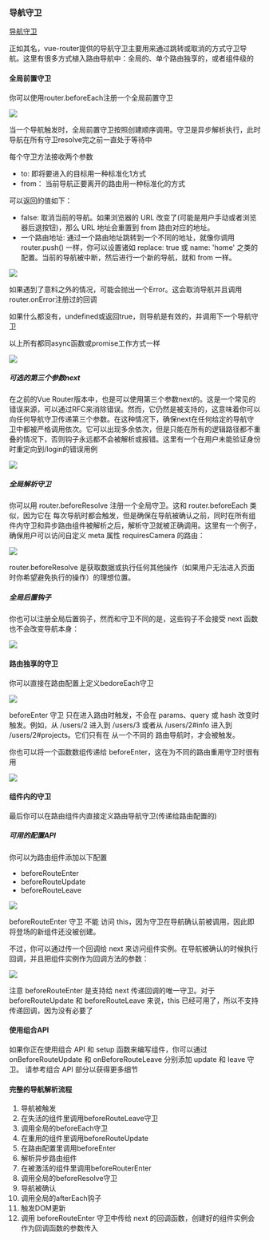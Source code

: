 ### 导航守卫
[导航守卫](https://router.vuejs.org/zh/guide/advanced/navigation-guards.html)

<p>正如其名，vue-router提供的导航守卫主要用来通过跳转或取消的方式守卫导航。这里有很多方式植入路由导航中：全局的、单个路由独享的，或者组件级的</p>

#### 全局前置守卫
<p>你可以使用router.beforeEach注册一个全局前置守卫</p>

<img src="@assets/vue3/quanjushouwei.png"/>

<p>当一个导航触发时，全局前置守卫按照创建顺序调用。守卫是异步解析执行，此时导航在所有守卫resolve完之前一直处于等待中</p>

<p>每个守卫方法接收两个参数</p>

* to: 即将要进入的目标用一种标准化1方式
* from： 当前导航正要离开的路由用一种标准化的方式
  
<p>可以返回的值如下：</p>

* false: 取消当前的导航。如果浏览器的 URL 改变了(可能是用户手动或者浏览器后退按钮)，那么 URL 地址会重置到 from 路由对应的地址。
* 一个路由地址: 通过一个路由地址跳转到一个不同的地址，就像你调用 router.push() 一样，你可以设置诸如 replace: true 或 name: 'home' 之类的配置。当前的导航被中断，然后进行一个新的导航，就和 from 一样。

<img src="@assets/vue3/luyoudizhi.png"/>

<p>如果遇到了意料之外的情况，可能会抛出一个Error。这会取消导航并且调用router.onError注册过的回调


如果什么都没有，undefined或返回true，则导航是有效的，并调用下一个导航守卫</p>

<p>以上所有都同async函数或promise工作方式一样</p>

<img src="@assets/vue3/yibushouwei.png"/>

##### 可选的第三个参数next
<p>在之前的Vue Router版本中，也是可以使用第三个参数next的。这是一个常见的错误来源，可以通过RFC来消除错误。然而，它仍然是被支持的，这意味着你可以向任何导航守卫传递第三个参数。在这种情况下，确保next在任何给定的导航守卫中都被严格调用依次。它可以出现多余依次，但是只能在所有的逻辑路径都不重叠的情况下，否则钩子永远都不会被解析或报错。这里有一个在用户未能验证身份时重定向到/login的错误用例</p>

<img src="@assets/vue3/next.png"/>

##### 全局解析守卫

<p>你可以用 router.beforeResolve 注册一个全局守卫。这和 router.beforeEach 类似，因为它在 每次导航时都会触发，但是确保在导航被确认之前，同时在所有组件内守卫和异步路由组件被解析之后，解析守卫就被正确调用。这里有一个例子，确保用户可以访问自定义 meta 属性 requiresCamera 的路由：</p>

<img src="@assets/vue3/quanjujiexi.png"/>

<p>router.beforeResolve 是获取数据或执行任何其他操作（如果用户无法进入页面时你希望避免执行的操作）的理想位置。</p>

##### 全局后置钩子
<p>你也可以注册全局后置钩子，然而和守卫不同的是，这些钩子不会接受 next 函数也不会改变导航本身：</p>

<img src="@assets/vue3/houzhigouzi.png"/>

#### 路由独享的守卫
<p>你可以直接在路由配置上定义bedoreEach守卫</p>

<img src="@assets/vue3/luyouduxiang.png"/>

<p>beforeEnter 守卫 只在进入路由时触发，不会在 params、query 或 hash 改变时触发。例如，从 /users/2 进入到 /users/3 或者从 /users/2#info 进入到 /users/2#projects。它们只有在 从一个不同的 路由导航时，才会被触发。</p>

<p>你也可以将一个函数数组传递给 beforeEnter，这在为不同的路由重用守卫时很有用</p>

<img src="@assets/vue3/luyouduxianghanshu.png"/>

#### 组件内的守卫
<p>最后你可以在路由组件内直接定义路由导航守卫(传递给路由配置的)</p>

##### 可用的配置API
你可以为路由组件添加以下配置

* beforeRouteEnter
* beforeRouteUpdate
* beforeRouteLeave

<img src="@assets/vue3/zujianshouwei.png"/>

<p>beforeRouteEnter 守卫 不能 访问 this，因为守卫在导航确认前被调用，因此即将登场的新组件还没被创建。

不过，你可以通过传一个回调给 next 来访问组件实例。在导航被确认的时候执行回调，并且把组件实例作为回调方法的参数：</p>

<img src="@assets/vue3/zujianshouweithis.png"/>

<p>注意 beforeRouteEnter 是支持给 next 传递回调的唯一守卫。对于 beforeRouteUpdate 和 beforeRouteLeave 来说，this 已经可用了，所以不支持 传递回调，因为没有必要了</p>

#### 使用组合API
<p>如果你正在使用组合 API 和 setup 函数来编写组件，你可以通过 onBeforeRouteUpdate 和 onBeforeRouteLeave 分别添加 update 和 leave 守卫。 请参考组合 API 部分以获得更多细节</p>

#### 完整的导航解析流程

1. 导航被触发
2. 在失活的组件里调用beforeRouteLeave守卫
3. 调用全局的beforeEach守卫
4. 在重用的组件里调用beforeRouteUpdate
5. 在路由配置里调用beforeEnter
6. 解析异步路由组件
7. 在被激活的组件里调用beforeRouterEnter
8. 调用全局的beforeResolve守卫
9. 导航被确认
10. 调用全局的afterEach钩子
11. 触发DOM更新
12. 调用 beforeRouteEnter 守卫中传给 next 的回调函数，创建好的组件实例会作为回调函数的参数传入